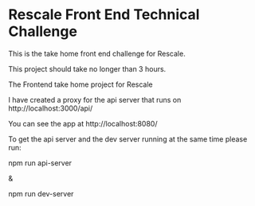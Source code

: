 # Rescale Front End Technical Challenge

This is the take home front end challenge for Rescale.

This project should take no longer than 3 hours.


The Frontend take home project for Rescale

I have created a proxy for the api server that runs on http://localhost:3000/api/

You can see the app at http://localhost:8080/

To get the api server and the dev server running at the same time please run:

npm run api-server

&

npm run dev-server
